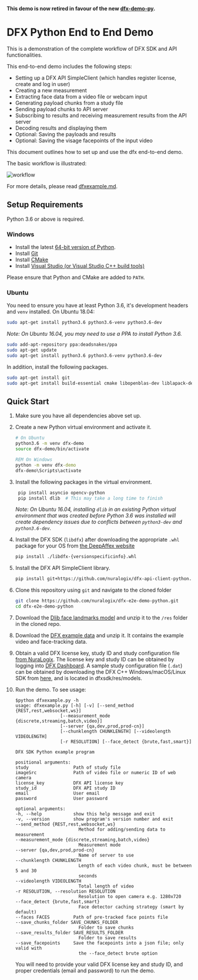 **This demo is now retired in favour of the new [dfx-demo-py](https://github.com/nuralogix/dfx-demo-py).** 

# DFX Python End to End Demo

This is a demonstration of the complete workflow of DFX SDK and API functionalities.

This end-to-end demo includes the following steps:

* Setting up a DFX API SimpleClient (which handles register license, create and log in user)
* Creating a new measurement
* Extracting face data from a video file or webcam input
* Generating payload chunks from a study file
* Sending payload chunks to API server
* Subscribing to results and receiving measurement results from the API server
* Decoding results and displaying them
* Optional: Saving the payloads and results
* Optional: Saving the visage facepoints of the input video

This document outlines how to set up and use the dfx end-to-end demo.

The basic workflow is illustrated:

![workflow](simple-workflow.png)

For more details, please read [dfxexample.md](./dfxexample.md).

## Setup Requirements

Python 3.6 or above is required.

### Windows

* Install the latest [64-bit version of Python](https://www.python.org/downloads/windows/).
* Install [Git](https://git-scm.com/downloads)
* Install [CMake](https://cmake.org/)
* Install [Visual Studio (or Visual Studio C++ build tools)](https://visualstudio.microsoft.com/downloads/)

Please ensure that Python and CMake are added to `PATH`.

### Ubuntu

You need to ensure you have at least Python 3.6, it's development headers and `venv` installed. On Ubuntu 18.04:

```bash
sudo apt-get install python3.6 python3.6-venv python3.6-dev
```

*Note: On Ubuntu 16.04, you may need to use a PPA to install Python 3.6.*

```bash
sudo add-apt-repository ppa:deadsnakes/ppa
sudo apt-get update
sudo apt-get install python3.6 python3.6-venv python3.6-dev
```

In addition, install the following packages.

```bash
sudo apt-get install git
sudo apt-get install build-essential cmake libopenblas-dev liblapack-dev  # Needed for dlib
```

## Quick Start

1. Make sure you have all dependencies above set up.

2. Create a new Python virtual environment and activate it.

    ```bash
    # On Ubuntu
    python3.6 -m venv dfx-demo
    source dfx-demo/bin/activate
    ```

    ```bat
    REM On Windows
    python -m venv dfx-demo
    dfx-demo\Scripts\activate
    ```

3. Install the following packages in the virtual environment.

   ```bash
    pip install asyncio opencv-python
    pip install dlib  # This may take a long time to finish
    ```

    *Note: On Ubuntu 16.04, installing `dlib` in an existing Python virtual environment that was created before Python 3.6 was installed will create dependency issues due to conflicts between `python3-dev` and `python3.6-dev`.*

4. Install the DFX SDK (`libdfx`) after downloading the appropriate `.whl` package for your OS from [the DeepAffex website](https://www.deepaffex.ai/en/developers-sdk.html)

   ```bash
   pip install ./libdfx-{versionspecificinfo}.whl
   ```

5. Install the DFX API SimpleClient library.

   ```bash
   pip install git+https://github.com/nuralogix/dfx-api-client-python.git
   ```

6. Clone this repository using `git` and navigate to the cloned folder

   ```bash
   git clone https://github.com/nuralogix/dfx-e2e-demo-python.git
   cd dfx-e2e-demo-python
   ```

7. Download the [Dlib face landmarks model](http://dlib.net/files/shape_predictor_68_face_landmarks.dat.bz2) and unzip it to the `/res` folder in the cloned repo.

8. Download the [DFX example data](https://s3.us-east-2.amazonaws.com/nuralogix-assets/dfx-sdk/dfxsdk-example-data.zip) and unzip it. It contains the example video and face-tracking data.

9. Obtain a valid DFX license key, study ID and study configuration file [from NuraLogix](https://deepaffex.ai/en/developers-api.html). The license key and study ID can be obtained by logging into [DFX Dashboard](https://dashboard.deepaffex.ai/login). A sample study configuration file (`.dat`) can be obtained by downloading the DFX C++ Windows/macOS/Linux SDK from [here](https://www.deepaffex.ai/en/developers-sdk.html), and is located in dfxsdk/res/models. 

10. Run the demo. To see usage:

    ```shell
    $python dfxexample.py -h
    usage: dfxexample.py [-h] [-v] [--send_method {REST,rest,websocket,ws}]
                     [--measurement_mode {discrete,streaming,batch,video}]
                     [--server {qa,dev,prod,prod-cn}]
                     [--chunklength CHUNKLENGTH] [--videolength VIDEOLENGTH]
                     [-r RESOLUTION] [--face_detect {brute,fast,smart}]

    DFX SDK Python example program

    positional arguments:
    study                 Path of study file
    imageSrc              Path of video file or numeric ID of web camera
    license_key           DFX API license key
    study_id              DFX API study ID
    email                 User email
    password              User password

    optional arguments:
    -h, --help            show this help message and exit
    -v, --version         show program's version number and exit
    --send_method {REST,rest,websocket,ws}
                            Method for adding/sending data to measurement
    --measurement_mode {discrete,streaming,batch,video}
                            Measurement mode
    --server {qa,dev,prod,prod-cn}
                            Name of server to use
    --chunklength CHUNKLENGTH
                            Length of each video chunk, must be between 5 and 30
                            seconds
    --videolength VIDEOLENGTH
                            Total length of video
    -r RESOLUTION, --resolution RESOLUTION
                            Resolution to open camera e.g. 1280x720
    --face_detect {brute,fast,smart}
                            Face detector caching strategy (smart by default)
    --faces FACES         Path of pre-tracked face points file
    --save_chunks_folder SAVE_CHUNKS_FOLDER
                            Folder to save chunks
    --save_results_folder SAVE_RESULTS_FOLDER
                            Folder to save results
    --save_facepoints     Save the facepoints into a json file; only valid with
                            the --face_detect brute option
    ```

    You will need to provide your valid DFX license key and study ID, and proper credentials (email and password) to run the demo.
